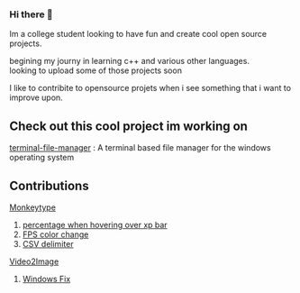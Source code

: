 ### Hi there 👋
Im a college student looking to have fun and create cool open source projects. <br>

begining my journy in learning c++ and various other languages. <br>
looking to upload some of those projects soon <br>

I like to contribite to opensource projets when i see something that i want to improve upon.

## Check out this cool project im working on

[terminal-file-manager](https://github.com/vjgtigers/Terminal-File-Manager) : 
A terminal based file manager for the windows operating system


## Contributions
[Monkeytype](https://github.com/monkeytypegame/monkeytype)
1. [percentage when hovering over xp bar](https://github.com/monkeytypegame/monkeytype/commit/e37bf192e332220643b85c62fd8da5fa7789a956)
2. [FPS color change](https://github.com/monkeytypegame/monkeytype/commit/a6ccb2ceade8a8cb56bd63b2dfd836d9c1b5393f)
3. [CSV delimiter](https://github.com/monkeytypegame/monkeytype/commit/a0403f79a5f3d8fc49805ad2b91c00ec89b641d0)

[Video2Image](https://github.com/AbhishekSalian/Video2Images)
1. [Windows Fix](https://github.com/AbhishekSalian/Video2Images/commit/f538fb655dcbe61d2acf25809ef42691e43121ac)


<!--
**vjgtigers/vjgtigers** is a ✨ _special_ ✨ repository because its `README.md` (this file) appears on your GitHub profile.


Here are some ideas to get you started:

- 🔭 I’m currently working on ...
- 🌱 I’m currently learning ...
- 👯 I’m looking to collaborate on ...
- 🤔 I’m looking for help with ...
- 💬 Ask me about ...
- 📫 How to reach me: ...
- ⚡ Fun fact: ...
-->
